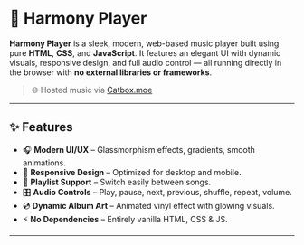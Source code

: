 # 🎵 Harmony Player

**Harmony Player** is a sleek, modern, web-based music player built using pure **HTML**, **CSS**, and **JavaScript**. It features an elegant UI with dynamic visuals, responsive design, and full audio control — all running directly in the browser with **no external libraries or frameworks**.

> 🌐 Hosted music via [Catbox.moe](https://catbox.moe/)

---

## ✨ Features

- 🎧 **Modern UI/UX** – Glassmorphism effects, gradients, smooth animations.
- 📱 **Responsive Design** – Optimized for desktop and mobile.
- 🎼 **Playlist Support** – Switch easily between songs.
- 🎛️ **Audio Controls** – Play, pause, next, previous, shuffle, repeat, volume.
- 💿 **Dynamic Album Art** – Animated vinyl effect with glowing visuals.
- ⚡ **No Dependencies** – Entirely vanilla HTML, CSS & JS.

---
